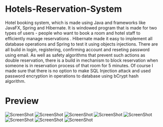 # Hotels-Reservation-System

Hotel booking system, which is made using Java and frameworks like JavaFX, Spring and Hibernate. It is
windowed program that is made for two types of users - people who want to book a room and hotel staff to efﬁciently manage reservations . Hibernate made it easy to implement all database operations and Spring to test it using objects injections. There are all build in login, registering, conﬁrming account and reseting password using email. As well as safety algorithms that prevent such actions as double reservation, there is a build in mechanism to block reservation when someone is in reservation process of that room for 5 minutes. Of course I made sure that there is no option to make SQL Injection attack and used password encryption in operations to database using bCrypt hash algorithm. 

# Preview

![ScreenShot](https://i.postimg.cc/CxKvnxzw/Zrzut-ekranu-2020-03-10-o-22-25-35.png)
![ScreenShot](https://i.postimg.cc/9M9gXgzT/Zrzut-ekranu-2020-03-10-o-22-25-41.png)
![ScreenShot](https://i.postimg.cc/90txZ4dQ/Zrzut-ekranu-2020-03-10-o-22-25-48.png)
![ScreenShot](https://i.postimg.cc/2yfc1dBt/Zrzut-ekranu-2020-03-10-o-22-25-54.png)
![ScreenShot](https://i.postimg.cc/vmkSsw8b/Zrzut-ekranu-2020-03-10-o-22-26-00.png)
![ScreenShot](https://i.postimg.cc/KvxpFNbk/Zrzut-ekranu-2020-03-10-o-22-26-06.png)
![ScreenShot](https://i.postimg.cc/J7bY9FfC/Zrzut-ekranu-2020-03-10-o-22-26-12.png)
![ScreenShot](https://i.postimg.cc/MGvrNpS9/Zrzut-ekranu-2020-03-10-o-22-26-16.png)

